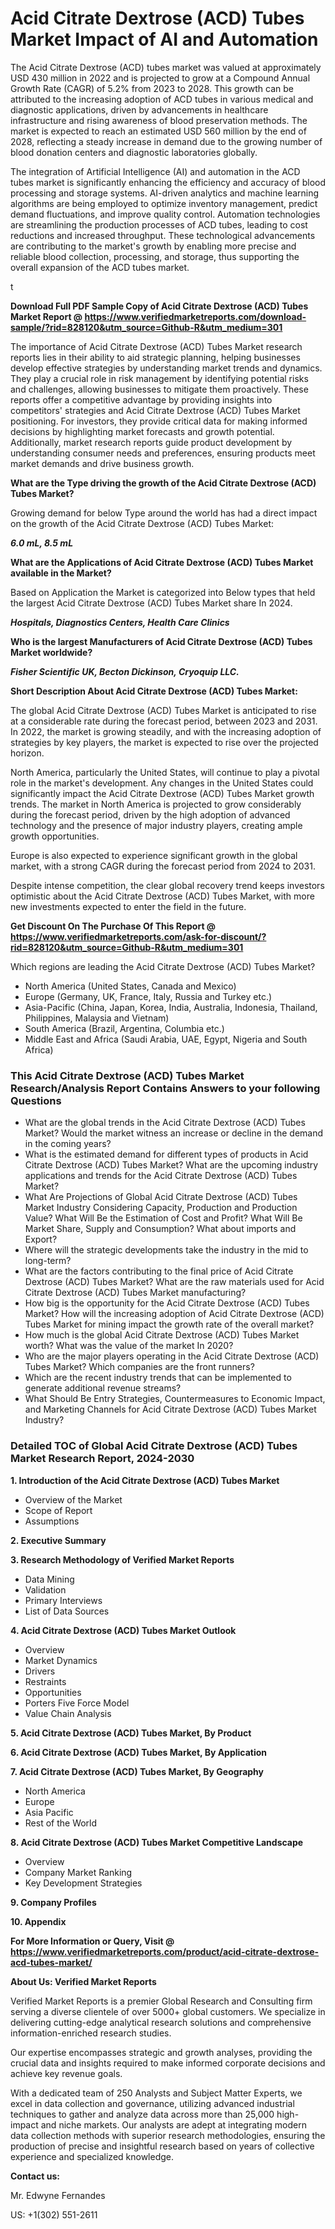 <meta name="title" content="Global  Acid Citrate Dextrose (ACD) Tubes Market Impact of AI and Automation"><meta name="description" content="  The Acid Citrate Dextrose (ACD) tubes market was valued at approximately USD 430 million in 2022 and is projected to grow at a Compound Annual Growth Rate (CAGR) of "><meta name="title" content=" Acid Citrate Dextrose (ACD) Tubes Market Size, Share, Scope, Trends, Growth, Opportunities, Analysis, Forecast"> <h1>Acid Citrate Dextrose (ACD) Tubes Market Impact of AI and Automation</h1> <p>The Acid Citrate Dextrose (ACD) tubes market was valued at approximately USD 430 million in 2022 and is projected to grow at a Compound Annual Growth Rate (CAGR) of 5.2% from 2023 to 2028. This growth can be attributed to the increasing adoption of ACD tubes in various medical and diagnostic applications, driven by advancements in healthcare infrastructure and rising awareness of blood preservation methods. The market is expected to reach an estimated USD 560 million by the end of 2028, reflecting a steady increase in demand due to the growing number of blood donation centers and diagnostic laboratories globally.</p> <p>The integration of Artificial Intelligence (AI) and automation in the ACD tubes market is significantly enhancing the efficiency and accuracy of blood processing and storage systems. AI-driven analytics and machine learning algorithms are being employed to optimize inventory management, predict demand fluctuations, and improve quality control. Automation technologies are streamlining the production processes of ACD tubes, leading to cost reductions and increased throughput. These technological advancements are contributing to the market's growth by enabling more precise and reliable blood collection, processing, and storage, thus supporting the overall expansion of the ACD tubes market.</p> t</p><p id="" class=""><strong>Download Full PDF Sample Copy of Acid Citrate Dextrose (ACD) Tubes Market Report @ <a href="https://www.verifiedmarketreports.com/download-sample/?rid=828120&utm_source=Github-R&utm_medium=301" target="_blank">https://www.verifiedmarketreports.com/download-sample/?rid=828120&utm_source=Github-R&utm_medium=301</a></strong></p><p>The importance of&nbsp;Acid Citrate Dextrose (ACD) Tubes Market research reports lies in their ability to aid strategic planning, helping businesses develop effective strategies by understanding market trends and dynamics. They play a crucial role in risk management by identifying potential risks and challenges, allowing businesses to mitigate them proactively. These reports offer a competitive advantage by providing insights into competitors' strategies and Acid Citrate Dextrose (ACD) Tubes Market positioning. For investors, they provide critical data for making informed decisions by highlighting market forecasts and growth potential. Additionally, market research reports guide product development by understanding consumer needs and preferences, ensuring products meet market demands and drive business growth.</p><p><strong>What are the&nbsp;Type driving the growth of the Acid Citrate Dextrose (ACD) Tubes Market?</strong></p><p id="" class="">Growing demand for below Type around the world has had a direct impact on the growth of the Acid Citrate Dextrose (ACD) Tubes Market:</p><em><strong>6.0 mL, 8.5 mL</strong></em></p><strong>What are the&nbsp;Applications&nbsp;of Acid Citrate Dextrose (ACD) Tubes Market available in the Market?</strong></p><p id="" class="">Based on Application the Market is categorized into Below types that held the largest Acid Citrate Dextrose (ACD) Tubes Market share In 2024.</p><em><strong>Hospitals, Diagnostics Centers, Health Care Clinics</strong></em></p><strong>Who is the largest Manufacturers of Acid Citrate Dextrose (ACD) Tubes Market worldwide?</strong></p><p><em><strong>Fisher Scientific UK, Becton Dickinson, Cryoquip LLC.</strong></em></p><p id="" class=""><strong>Short Description About Acid Citrate Dextrose (ACD) Tubes Market:</strong></p><p>The global Acid Citrate Dextrose (ACD) Tubes Market is anticipated to rise at a considerable rate during the forecast period, between 2023 and 2031. In 2022, the market is growing steadily, and with the increasing adoption of strategies by key players, the market is expected to rise over the projected horizon.</p><p>North America, particularly the United States, will continue to play a pivotal role in the market's development. Any changes in the United States could significantly impact the Acid Citrate Dextrose (ACD) Tubes Market growth trends. The market in North America is projected to grow considerably during the forecast period, driven by the high adoption of advanced technology and the presence of major industry players, creating ample growth opportunities.</p><p>Europe is also expected to experience significant growth in the global market, with a strong CAGR during the forecast period from 2024 to 2031.</p><p>Despite intense competition, the clear global recovery trend keeps investors optimistic about the Acid Citrate Dextrose (ACD) Tubes Market, with more new investments expected to enter the field in the future.</p><p id="" class=""><strong>Get Discount On The Purchase Of This Report @ <a href="https://www.verifiedmarketreports.com/ask-for-discount/?rid=828120&utm_source=Github-R&utm_medium=301" target="_blank">https://www.verifiedmarketreports.com/ask-for-discount/?rid=828120&utm_source=Github-R&utm_medium=301</a></strong></p>Which regions are leading the Acid Citrate Dextrose (ACD) Tubes Market?</p><ul><li>North America (United States, Canada and Mexico)</li><li>Europe (Germany, UK, France, Italy, Russia and Turkey etc.)</li><li>Asia-Pacific (China, Japan, Korea, India, Australia, Indonesia, Thailand, Philippines, Malaysia and Vietnam)</li><li>South America (Brazil, Argentina, Columbia etc.)</li><li>Middle East and Africa (Saudi Arabia, UAE, Egypt, Nigeria and South Africa)</li></ul><h3 id="" class="">This Acid Citrate Dextrose (ACD) Tubes Market Research/Analysis Report Contains Answers to your following Questions</h3><ul><li>What are the global trends in the Acid Citrate Dextrose (ACD) Tubes Market? Would the market witness an increase or decline in the demand in the coming years?</li><li>What is the estimated demand for different types of products in Acid Citrate Dextrose (ACD) Tubes Market? What are the upcoming industry applications and trends for the Acid Citrate Dextrose (ACD) Tubes Market?</li><li>What Are Projections of Global Acid Citrate Dextrose (ACD) Tubes Market Industry Considering Capacity, Production and Production Value? What Will Be the Estimation of Cost and Profit? What Will Be Market Share, Supply and Consumption? What about imports and Export?</li><li>Where will the strategic developments take the industry in the mid to long-term?</li><li>What are the factors contributing to the final price of Acid Citrate Dextrose (ACD) Tubes Market? What are the raw materials used for Acid Citrate Dextrose (ACD) Tubes Market manufacturing?</li><li>How big is the opportunity for the Acid Citrate Dextrose (ACD) Tubes Market? How will the increasing adoption of Acid Citrate Dextrose (ACD) Tubes Market for mining impact the growth rate of the overall market?</li><li>How much is the global Acid Citrate Dextrose (ACD) Tubes Market worth? What was the value of the market In 2020?</li><li>Who are the major players operating in the Acid Citrate Dextrose (ACD) Tubes Market? Which companies are the front runners?</li><li>Which are the recent industry trends that can be implemented to generate additional revenue streams?</li><li>What Should Be Entry Strategies, Countermeasures to Economic Impact, and Marketing Channels for Acid Citrate Dextrose (ACD) Tubes Market Industry?</li></ul><h3 id="" class="">Detailed TOC of Global Acid Citrate Dextrose (ACD) Tubes Market Research Report, 2024-2030</h3><p id="" class=""><strong>1. Introduction of the Acid Citrate Dextrose (ACD) Tubes Market</strong></p><ul><li>Overview of the Market</li><li>Scope of Report</li><li>Assumptions</li></ul><p id="" class=""><strong>2. Executive Summary</strong></p><p id="" class=""><strong>3. Research Methodology of Verified Market Reports</strong></p><ul><li>Data Mining</li><li>Validation</li><li>Primary Interviews</li><li>List of Data Sources</li></ul><p id="" class=""><strong>4. Acid Citrate Dextrose (ACD) Tubes Market Outlook</strong></p><ul><li>Overview</li><li>Market Dynamics</li><li>Drivers</li><li>Restraints</li><li>Opportunities</li><li>Porters Five Force Model</li><li>Value Chain Analysis</li></ul><p id="" class=""><strong>5. Acid Citrate Dextrose (ACD) Tubes Market, By Product</strong></p><p id="" class=""><strong>6. Acid Citrate Dextrose (ACD) Tubes Market, By Application</strong></p><p id="" class=""><strong>7. Acid Citrate Dextrose (ACD) Tubes Market, By Geography</strong></p><ul><li>North America</li><li>Europe</li><li>Asia Pacific</li><li>Rest of the World</li></ul><p id="" class=""><strong>8. Acid Citrate Dextrose (ACD) Tubes Market Competitive Landscape</strong></p><ul><li>Overview</li><li>Company Market Ranking</li><li>Key Development Strategies</li></ul><p id="" class=""><strong>9. Company Profiles</strong></p><p id="" class=""><strong>10. Appendix</strong></p><p id="" class=""><strong>For More Information or Query, Visit @ <a href="https://www.verifiedmarketreports.com/product/acid-citrate-dextrose-acd-tubes-market/" target="_blank">https://www.verifiedmarketreports.com/product/acid-citrate-dextrose-acd-tubes-market/</a></strong></p><p id="" class=""><strong>About Us: Verified Market Reports</strong></p><p id="" class="">Verified Market Reports is a premier Global Research and Consulting firm serving a diverse clientele of over 5000+ global customers. We specialize in delivering cutting-edge analytical research solutions and comprehensive information-enriched research studies.</p><p id="" class="">Our expertise encompasses strategic and growth analyses, providing the crucial data and insights required to make informed corporate decisions and achieve key revenue goals.</p><p id="" class="">With a dedicated team of 250 Analysts and Subject Matter Experts, we excel in data collection and governance, utilizing advanced industrial techniques to gather and analyze data across more than 25,000 high-impact and niche markets. Our analysts are adept at integrating modern data collection methods with superior research methodologies, ensuring the production of precise and insightful research based on years of collective experience and specialized knowledge.</p><p id="" class=""><strong>Contact us:</strong></p><p id="" class="">Mr. Edwyne Fernandes</p><p id="" class="">US: +1(302) 551-2611</p>
